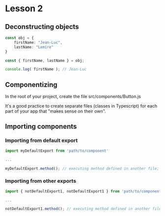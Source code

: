 # Lesson 2

## Deconstructing objects

~~~~Typescript
const obj = {
    firstName: "Jean-Luc",
    lastName: "Lemire"
}

const { firstName, lastName } = obj;

console.log( firstName ); // Jean-Luc
~~~~

## Componentizing

In the root of your project, create the file src/components/Button.js

It's a good practice to create separate files (classes in Typescript) for each part of your app that "makes sense on their own".

## Importing components

### Importing from default export

~~~~Typescript
import myDefaultExport from 'path/to/component'

...

myDefaultExport.method(); // executing method defined in another file;
~~~~

### Importing from other exports

~~~~Typescript
import { notDefaultExport1, notDefaultExport1 } from 'path/to/component' }

...

notDefaultExport1.method(); // executing method defined in another file;
~~~~

